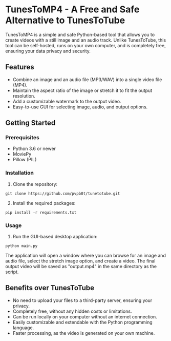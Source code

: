 # TunesToMP4 - A Free and Safe Alternative to TunesToTube

TunesToMP4 is a simple and safe Python-based tool that allows you to create videos with a still image and an audio track. Unlike TunesToTube, this tool can be self-hosted, runs on your own computer, and is completely free, ensuring your data privacy and security.

## Features

- Combine an image and an audio file (MP3/WAV) into a single video file (MP4).
- Maintain the aspect ratio of the image or stretch it to fit the output resolution.
- Add a customizable watermark to the output video.
- Easy-to-use GUI for selecting image, audio, and output options.

## Getting Started

### Prerequisites

- Python 3.6 or newer
- MoviePy
- Pillow (PIL)

### Installation

1. Clone the repository:

```
git clone https://github.com/pvpb0t/tunetotube.git
```

2. Install the required packages:

```
pip install -r requirements.txt
```

### Usage

1. Run the GUI-based desktop application:

```
python main.py
```
The application will open a window where you can browse for an image and audio file, select the stretch image option, and create a video. The final output video will be saved as "output.mp4" in the same directory as the script.

## Benefits over TunesToTube

- No need to upload your files to a third-party server, ensuring your privacy.
- Completely free, without any hidden costs or limitations.
- Can be run locally on your computer without an internet connection.
- Easily customizable and extendable with the Python programming language.
- Faster processing, as the video is generated on your own machine.






